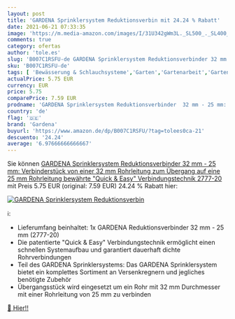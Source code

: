 ```yaml
---
layout: post
title: 'GARDENA Sprinklersystem Reduktionsverbin mit 24.24 % Rabatt'
date: 2021-06-21 07:33:35
image: 'https://m.media-amazon.com/images/I/31U342gWm3L._SL500_._SL400_.jpg'
comments: true
category: ofertas
author: 'tole.es'
slug: 'B007C1RSFU-de GARDENA Sprinklersystem Reduktionsverbinder 32 mm - 25 mm:...'
sku: 'B007C1RSFU-de'
tags: [ 'Bewässerung & Schlauchsysteme','Garten','Gartenarbeit','Gartenschläuche & Zubehör','Ventile & Verbindungen','gardena', ]
actualPrice: 5.75 EUR
currency: EUR
price: 5.75
comparePrice: 7.59 EUR
prodname: 'GARDENA Sprinklersystem Reduktionsverbinder  32 mm - 25 mm: Verbinderstück von einer 32 mm Rohrleitung zum Übergang auf eine 25 mm Rohrleitung  bewährte "Quick & Easy" Verbindungstechnik  2777-20 '
country: 'de'
flag: '🇩🇪'
brand: 'Gardena'
buyurl: 'https://www.amazon.de/dp/B007C1RSFU/?tag=tolees0ca-21'
descuento: '24.24'
average: '6.97666666666667'
---
```


Sie können [GARDENA Sprinklersystem Reduktionsverbinder  32 mm - 25 mm: Verbinderstück von einer 32 mm Rohrleitung zum Übergang auf eine 25 mm Rohrleitung  bewährte "Quick & Easy" Verbindungstechnik  2777-20 ](https://www.amazon.de/dp/B007C1RSFU/?tag=tolees0ca-21) mit Preis 5.75 EUR (original: 7.59 EUR) 24.24 % Rabatt hier:

[![GARDENA Sprinklersystem Reduktionsverbin](https://m.media-amazon.com/images/I/31U342gWm3L._SL500_._SL400_.jpg)](https://www.amazon.de/dp/B007C1RSFU/?tag=tolees0ca-21)

ℹ️:

- Lieferumfang beinhaltet: 1x GARDENA Reduktionsverbinder 32 mm - 25 mm (2777-20)
- Die patentierte "Quick & Easy" Verbindungstechnik ermöglicht einen schnellen Systemaufbau und garantiert dauerhaft dichte Rohrverbindungen
- Teil des GARDENA Sprinklersystems: Das GARDENA Sprinklersystem bietet ein komplettes Sortiment an Versenkregnern und jegliches benötigte Zubehör
- Übergangsstück wird eingesetzt um ein Rohr mit 32 mm Durchmesser mit einer Rohrleitung von 25 mm zu verbinden

[🛒 Hier!!](https://www.amazon.de/dp/B007C1RSFU/?tag=tolees0ca-21)
